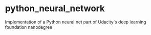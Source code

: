 # python_neural_network
Implementation of a Python neural net part of Udacity's deep learning foundation nanodegree
